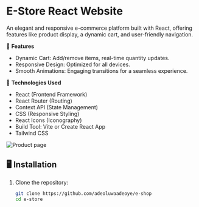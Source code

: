 # E-Store React Website
An elegant and responsive e-commerce platform built with React, offering features like product display, a dynamic cart, and user-friendly navigation.

🌟 **Features**
- Dynamic Cart: Add/remove items, real-time quantity updates.
- Responsive Design: Optimized for all devices.
- Smooth Animations: Engaging transitions for a seamless experience.

🚀 **Technologies Used**
- React (Frontend Framework)
- React Router (Routing)
- Context API (State Management)
- CSS (Responsive Styling)
- React Icons (Iconography)
- Build Tool: Vite or Create React App
- Tailwind CSS

![Product page](src/screenshots/product-page.png)

## 🖥️ Installation
1. Clone the repository:
   ```bash
   git clone https://github.com/adeoluwaadeoye/e-shop
   cd e-store
